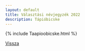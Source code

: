 ```yaml
---
layout: default
title: Választási névjegyzék 2022
description: Tápióbicske
---
```


{% include Taapioobicske.html %}

[Vissza](./)
